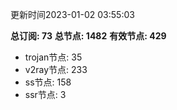 更新时间2023-01-02 03:55:03

**总订阅: 73**
**总节点: 1482**
**有效节点: 429**
- trojan节点: 35
- v2ray节点: 233
- ss节点: 158
- ssr节点: 3
